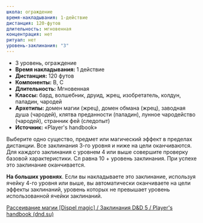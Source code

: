 ```yaml
---
школа: ограждение
время-накладывания: 1-действие
дистанция: 120-футов
длительность: мгновенная
концентрация: нет
ритуал: нет
уровень-заклинания: "3"
---
```

- 3 уровень, ограждение
- **Время накладывания:** 1 действие
- **Дистанция:** 120 футов
- **Компоненты:** В, С
- **Длительность:** Мгновенная
- **Классы:** бард, волшебник, друид, жрец, изобретатель, колдун, паладин, чародей
- **Архетипы:** домен магии (жрец), домен обмана (жрец), заводная душа (чародей), клятва преданности (паладин), лунное чародейство (чародей), странник фей (следопыт)
- **Источник:** «Player's handbook»

Выберите одно существо, предмет или магический эффект в пределах дистанции. Все заклинания 3-го уровня и ниже на цели оканчиваются. Для каждого заклинания с уровнем 4 или выше совершите проверку базовой характеристики. Сл равна 10 + уровень заклинания. При успехе это заклинание оканчивается.

**На больших уровнях**. Если вы накладываете это заклинание, используя ячейку 4-го уровня или выше, вы автоматически оканчиваете на цели эффекты заклинаний, уровень которых не превышает уровень использованной ячейки заклинаний.

[Рассеивание магии [Dispel magic] / Заклинания D&D 5 / Player's handbook (dnd.su)](https://dnd.su/spells/301-dispel_magic/)